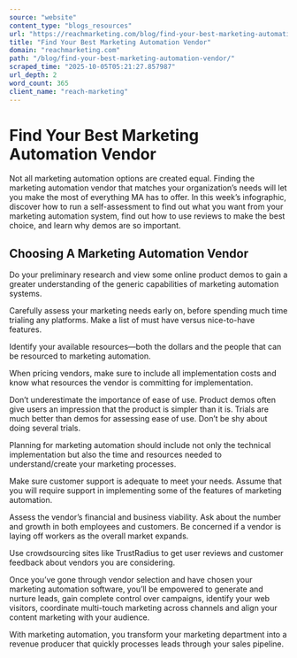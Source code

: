```yaml
---
source: "website"
content_type: "blogs_resources"
url: "https://reachmarketing.com/blog/find-your-best-marketing-automation-vendor/"
title: "Find Your Best Marketing Automation Vendor"
domain: "reachmarketing.com"
path: "/blog/find-your-best-marketing-automation-vendor/"
scraped_time: "2025-10-05T05:21:27.857987"
url_depth: 2
word_count: 365
client_name: "reach-marketing"
---
```


# Find Your Best Marketing Automation Vendor

Not all marketing automation options are created equal. Finding the marketing automation vendor that matches your organization’s needs will let you make the most of everything MA has to offer. In this week’s infographic, discover how to run a self-assessment to find out what you want from your marketing automation system, find out how to use reviews to make the best choice, and learn why demos are so important.

## Choosing A Marketing Automation Vendor

Do your preliminary research and view some online product demos to gain a greater understanding of the generic capabilities of marketing automation systems.

Carefully assess your marketing needs early on, before spending much time trialing any platforms. Make a list of must have versus nice-to-have features.

Identify your available resources—both the dollars and the people that can be resourced to marketing automation.

When pricing vendors, make sure to include all implementation costs and know what resources the vendor is committing for implementation.

Don’t underestimate the importance of ease of use. Product demos often give users an impression that the product is simpler than it is. Trials are much better than demos for assessing ease of use. Don’t be shy about doing several trials.

Planning for marketing automation should include not only the technical implementation but also the time and resources needed to understand/create your marketing processes.

Make sure customer support is adequate to meet your needs. Assume that you will require support in implementing some of the features of marketing automation.

Assess the vendor’s financial and business viability. Ask about the number and growth in both employees and customers. Be concerned if a vendor is laying off workers as the overall market expands.

Use crowdsourcing sites like TrustRadius to get user reviews and customer feedback about vendors you are considering.

Once you’ve gone through vendor selection and have chosen your marketing automation software, you’ll be empowered to generate and nurture leads, gain complete control over campaigns, identify your web visitors, coordinate multi-touch marketing across channels and align your content marketing with your audience.

With marketing automation, you transform your marketing department into a revenue producer that quickly processes leads through your sales pipeline.